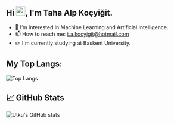 ## Hi <img src="https://media.giphy.com/media/hvRJCLFzcasrR4ia7z/giphy.gif" width="25" height="25">, I'm Taha Alp Koçyiğit.
- 👀 I’m interested in Machine Learning and Artificial Intelligence.
- 📫 How to reach me: t.a.kocyigit@hotmail.com
- ✏️ I'm currently studying at Baskent University.

## My Top Langs:
![Top Langs](https://github-readme-stats.vercel.app/api/top-langs/?username=TahaPasa&layout=compact&theme=tokyonight) 

## 📈 GitHub Stats
![Utku's GitHub stats](https://github-readme-stats-sigma-five.vercel.app/api?username=TahaPasa&show_icons=true&theme=react)
